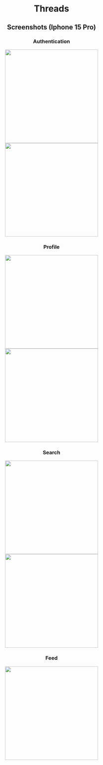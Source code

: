 <div style="text-align:center;">

# Threads

## Screenshots (Iphone 15 Pro)

### Authentication
<p>
  <img src="https://github.com/user-attachments/assets/5e749ca6-ba6b-4801-863d-8ba6b298ed81" width="300">
  <img src="https://github.com/user-attachments/assets/011d4272-5af7-4e26-bf3c-64d8b2f0acf4" width="300">
</p>

### Profile
<p>  
  <img src="https://github.com/user-attachments/assets/523f5161-b3b6-439e-9820-fbb4d815d30e" width="300">
  <img src="https://github.com/user-attachments/assets/3f8f35f1-fea7-4662-b674-a15d9f455403" width="300">
</p>

### Search
<p>  
  <img src="https://github.com/user-attachments/assets/f68ed9ca-fdff-4301-8014-973adc2859ad" width="300">
  <img src="https://github.com/user-attachments/assets/e5063151-feab-457a-9e77-0995befade8d" width="300">
</p>

### Feed
<p>  
  <img src="https://github.com/user-attachments/assets/47bc6688-6912-46d0-8ed8-73f110324fa6" width="300">
</p>

</div>
